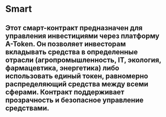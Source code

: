 # Smart
## Этот смарт-контракт предназначен для управления инвестициями через платформу A-Token. Он позволяет инвесторам вкладывать средства в определенные отрасли (агропромышленность, IT, экология, фармацевтика, энергетика) либо использовать единый токен, равномерно распределяющий средства между всеми сферами. Контракт поддерживает прозрачность и безопасное управление средствами.
